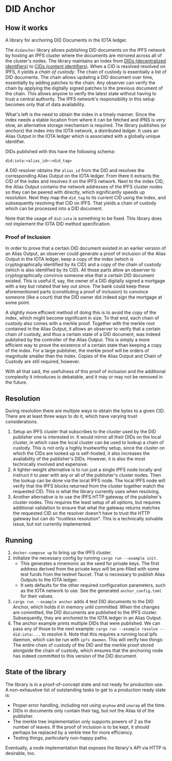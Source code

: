 # DID Anchor

## How it works

A library for anchoring DID Documents in the IOTA ledger.

The `didanchor` library allows publishing DID documents on the IPFS network by hosting an IPFS cluster where the documents are mirrored across all of the cluster's nodes. The library maintains an index from [DIDs (decentralized identifiers)](https://www.w3.org/TR/did-core/) to [CIDs (content identifiers)](https://docs.ipfs.tech/concepts/glossary/#cid). When a CID is resolved resolved on IPFS, it yields a _chain of custody_. The chain of custody is essentially a list of DID documents. The chain allows updating a DID document over time, essentially by adding patches to the chain. Any observer can verify the chain by applying the digitally signed patches to the previous document of the chain. This allows anyone to verify the latest state without having to trust a central authority. The IPFS network's responsibility in this setup becomes only that of data availability.

What's left is the need to obtain the index in a timely manner. Since the index needs a stable location from where it can be fetched and IPNS is very slow, an alternative storage mechanism is required. The library publishes (or _anchors_) the index into the IOTA network, a distributed ledger. It uses an Alias Output in the IOTA ledger which is associated with a globally unique identifier.

DIDs published with this have the following schema:

```
did:iota:<alias_id>:<did_tag>
```

A DID resolver obtains the `alias_id` from the DID and resolves the corresponding Alias Output on the IOTA ledger. From there it extracts the CID of the index and resolves it on the IPFS network. Next to the index CID, the Alias Output contains the network addresses of the IPFS cluster nodes so they can be peered with directly, which significantly speeds up resolution. Next they map the `did_tag` to its current CID using the index, and subsequently resolving that CID on IPFS. That yields a chain of custody which can be processed into a DID document.

Note that the usage of `did:iota` is something to be fixed. This library does not implement the IOTA DID method specification.

### Proof of Inclusion

In order to prove that a certain DID document existed in an earlier version of an Alias Output, an observer could generate a proof of inclusion of the Alias Output in the IOTA ledger, keep a copy of the index (which is cryptographically identified by its CID) and a copy of the chain of custody (which is also identified by its CID). All those parts allow an observer to cryptographically convince someone else that a certain DID document existed. This is useful if, say, the owner of a DID digitally signed a mortgage with a key but rotated that key out since. The bank could keep these aforementioned parts (constituting a proof of inclusion) to convince someone (like a court) that the DID owner did indeed sign the mortgage at some point.

A slightly more efficient method of doing this is to avoid the copy of the index, which might become significant in size. To that end, each chain of custody also comes with a merkle proof. Together with the merkle root contained in the Alias Output, it allows an observer to verify that a certain chain of custody, and thus a certain state of a DID document, was indeed published by the controller of the Alias Output. This is simply a more efficient way to prove the existence of a certain state than keeping a copy of the index. For a large publisher, the merkle proof will be orders of magnitude smaller than the index. Copies of the Alias Output and Chain of Custody are still required, however.

With all that said, the usefulness of this proof of inclusion and the additional complexity it introduces is debatable, and it may or may not be removed in the future.

## Resolution

During resolution there are multiple ways to obtain the bytes to a given CID. There are at least three ways to do it, which have varying trust considerations.

1. Setup an IPFS cluster that subscribes to the cluster used by the DID publisher one is interested in. It would mirror all their DIDs on the local cluster, in which case the local cluster can be used to lookup a chain of custody. This is not only a highly trustworthy setup, since the cluster on which the CIDs are looked up is self-hosted, it also increases the availability of the publisher's DIDs. However, it is also the most technically involved and expensive.
2. A lighter-weight alternative is to run just a single IPFS node locally and instruct it to peer with any or all of the publisher's cluster nodes. Then the lookup can be done via the local IPFS node. The local IPFS node will verify that the IPFS blocks returned from the cluster together match the requested CID. This is what the library currently uses when resolving.
3. Another alternative is to use the IPFS HTTP gateway of the publisher's cluster nodes. This requires the least setup of all options, but requires additional validation to ensure that what the gateway returns matches the requested CID so the resolver doesn't have to trust the HTTP gateway but can do "trustless resolution". This is a technically solvable issue, but not currently implemented.

## Running

1. `docker-compose up` to bring up the IPFS cluster.
2. Initialize the necessary config by running `cargo run --example init`.
   - This generates a mnemonic as the seed for private keys. The first address derived from the private keys will be pre-filled with some test funds from the testnet faucet. That is necessary to publish Alias Outputs to the IOTA ledger.
   - It sets defaults for the other required configuration parameters, such as the IOTA network to use. See the generated `anchor_config.toml` for their values.
3. `cargo run --example anchor` adds 4 test DID documents to the DID Anchor, which holds it in memory until committed. When the changes are committed, the DID documents are published to the IPFS cluster. Subsequently, they are anchored to the IOTA ledger in an Alias Output.
4. The anchor example prints multiple DIDs that were published. We can pass any of those to the next example: `cargo run --example resolve -- did:iota:...` to resolve it. Note that this requires a running local ipfs daemon, which can be run with `ipfs daemon`. This will verify two things: The entire chain of custody of the DID and the merkle proof stored alongside the chain of custody, which ensures that the anchoring node has indeed committed to this version of the DID document.

## State of the library

The library is in a proof-of-concept state and not ready for production use. A non-exhaustive list of outstanding tasks to get to a production ready state is:

- Proper error handling, including not using `anyhow` and `unwrap` all the time.
- DIDs in documents only contain their tag, but not the Alias Id of the publisher.
- The merkle tree implementation only supports powers of 2 as the number of leaves. If the proof of inclusion is to be kept, it should perhaps be replaced by a verkle tree for more efficiency.
- Testing things, particularly non-happy paths.

Eventually, a node implementation that exposes the library's API via HTTP is desirable, too.
